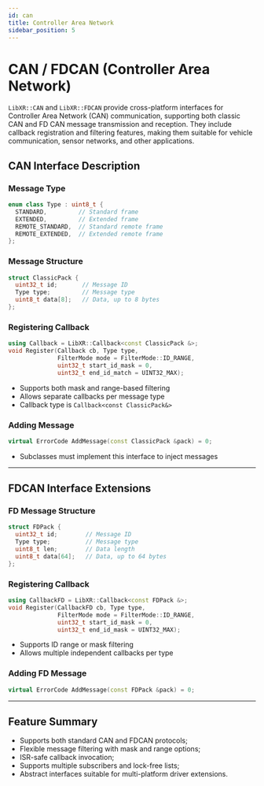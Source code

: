 ```yaml
---
id: can
title: Controller Area Network
sidebar_position: 5
---
```


# CAN / FDCAN (Controller Area Network)

`LibXR::CAN` and `LibXR::FDCAN` provide cross-platform interfaces for Controller Area Network (CAN) communication, supporting both classic CAN and FD CAN message transmission and reception. They include callback registration and filtering features, making them suitable for vehicle communication, sensor networks, and other applications.

## CAN Interface Description

### Message Type

```cpp
enum class Type : uint8_t {
  STANDARD,         // Standard frame
  EXTENDED,         // Extended frame
  REMOTE_STANDARD,  // Standard remote frame
  REMOTE_EXTENDED,  // Extended remote frame
};
```

### Message Structure

```cpp
struct ClassicPack {
  uint32_t id;       // Message ID
  Type type;         // Message type
  uint8_t data[8];   // Data, up to 8 bytes
};
```

### Registering Callback

```cpp
using Callback = LibXR::Callback<const ClassicPack &>;
void Register(Callback cb, Type type,
              FilterMode mode = FilterMode::ID_RANGE,
              uint32_t start_id_mask = 0,
              uint32_t end_id_match = UINT32_MAX);
```

- Supports both mask and range-based filtering
- Allows separate callbacks per message type
- Callback type is `Callback<const ClassicPack&>`

### Adding Message

```cpp
virtual ErrorCode AddMessage(const ClassicPack &pack) = 0;
```

- Subclasses must implement this interface to inject messages

---

## FDCAN Interface Extensions

### FD Message Structure

```cpp
struct FDPack {
  uint32_t id;        // Message ID
  Type type;          // Message type
  uint8_t len;        // Data length
  uint8_t data[64];   // Data, up to 64 bytes
};
```

### Registering Callback

```cpp
using CallbackFD = LibXR::Callback<const FDPack &>;
void Register(CallbackFD cb, Type type,
              FilterMode mode = FilterMode::ID_RANGE,
              uint32_t start_id_mask = 0,
              uint32_t end_id_mask = UINT32_MAX);
```

- Supports ID range or mask filtering
- Allows multiple independent callbacks per type

### Adding FD Message

```cpp
virtual ErrorCode AddMessage(const FDPack &pack) = 0;
```

---

## Feature Summary

- Supports both standard CAN and FDCAN protocols;  
- Flexible message filtering with mask and range options;  
- ISR-safe callback invocation;  
- Supports multiple subscribers and lock-free lists;  
- Abstract interfaces suitable for multi-platform driver extensions.
